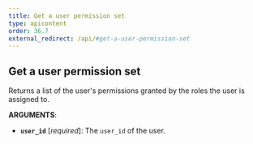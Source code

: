 ```yaml
---
title: Get a user permission set
type: apicontent
order: 36.7
external_redirect: /api/#get-a-user-permission-set
---
```


## Get a user permission set

Returns a list of the user's permissions granted by the roles the user is assigned to.

**ARGUMENTS**:

* **`user_id`** [*required*]:
    The `user_id` of the user.
